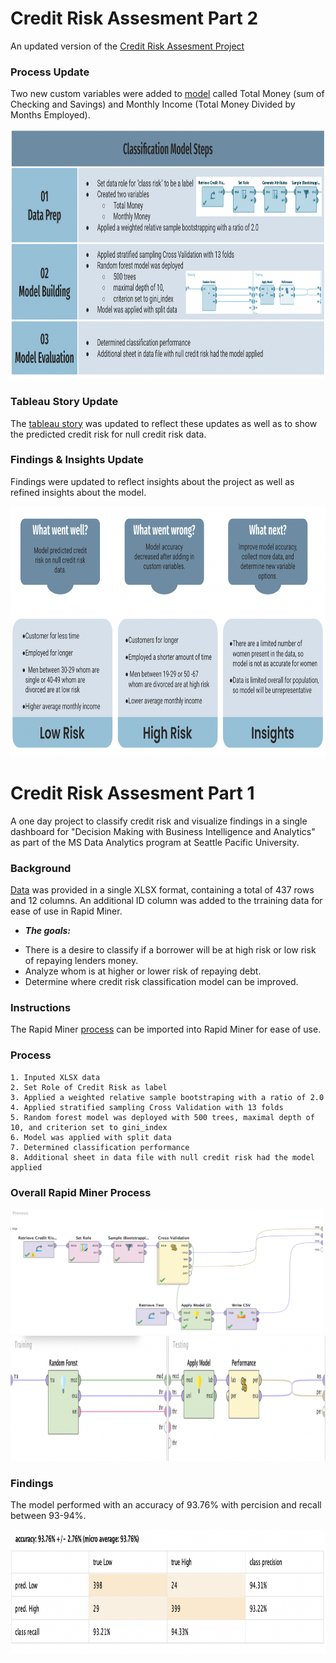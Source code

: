 # Credit Risk Assesment Part 2
An updated version of the [Credit Risk Assesment Project](#credit-risk-assesment-part-1)

### Process Update
Two new custom variables were added to [model](https://github.com/Samantha-Britschgi/Credit-Risk-Assesment/blob/4f9ae7cd64ca2ae27202e6128832084f5e43cfd1/CreditRiskAssesmnetPart2/CreditRiskAssesmentPart2.rmp) called Total Money (sum of Checking and Savings) and Monthly Income (Total Money Divided by Months Employed).

<img src="https://github.com/Samantha-Britschgi/Credit-Risk-Assesment/blob/4f9ae7cd64ca2ae27202e6128832084f5e43cfd1/CreditRiskAssesmnetPart2/ModelSteps-Pt2.png" width="800" height="400" />

### Tableau Story Update
The [tableau story](https://public.tableau.com/app/profile/samantha.britschgi6603/viz/CreditRiskData-ClassificationDashboardStory/Story1?publish=yes) was updated to reflect these updates as well as to show the predicted credit risk for null credit risk data.

### Findings & Insights Update
Findings were updated to reflect insights about the project as well as refined insights about the model.

<img src="https://github.com/Samantha-Britschgi/Credit-Risk-Assesment/blob/4f9ae7cd64ca2ae27202e6128832084f5e43cfd1/CreditRiskAssesmnetPart2/RefinedInsights.png" width="800" height="400" />

# Credit Risk Assesment Part 1
A one day project to classify credit risk and visualize findings in a single dashboard for "Decision Making with Business Intelligence and Analytics" as part of the MS Data Analytics program at Seattle Pacific University.  

### Background
[Data](https://github.com/Samantha-Britschgi/Credit-Risk-Assesment/blob/6277e8a533ec386605f2f522e111d75cca3db005/Credit%20Risk%20Data.xlsx) was provided in a single XLSX format, containing a total of 437 rows and 12 columns.
An additional ID column was added to the trraining data for ease of use in Rapid Miner.

* ***The goals:*** 
- There is a desire to classify if a borrower will be at high risk or low risk of repaying lenders money.
- Analyze whom is at higher or lower risk of repaying debt. 
- Determine where credit risk classification model can be improved.

### Instructions

The Rapid Miner [process](https://github.com/Samantha-Britschgi/Credit-Risk-Assesment/blob/6277e8a533ec386605f2f522e111d75cca3db005/CreditRiskModel.rmp) can be imported into Rapid Miner for ease of use.
 
### Process

    1. Inputed XLSX data
    2. Set Role of Credit Risk as label
    3. Applied a weighted relative sample bootstraping with a ratio of 2.0
    4. Applied stratified sampling Cross Validation with 13 folds
    5. Random forest model was deployed with 500 trees, maximal depth of 10, and criterion set to gini_index
    6. Model was applied with split data 
    7. Determined classification performance 
    8. Additional sheet in data file with null credit risk had the model applied

### Overall Rapid Miner Process

<img src="https://github.com/Samantha-Britschgi/Credit-Risk-Assesment/blob/959dc899f219c86c08f52b99bf0a069afc6818e1/Credit-Risk-Assesment-RapidMiner-Images/Model%20Process.png" width="500" height="200" />

<img src="https://github.com/Samantha-Britschgi/Credit-Risk-Assesment/blob/959dc899f219c86c08f52b99bf0a069afc6818e1/Credit-Risk-Assesment-RapidMiner-Images/ModelApplication.png" width="1400" height="200" />

    
### Findings
The model performed with an accuracy of 93.76% with percision and recall between 93-94%.

<img src="https://github.com/Samantha-Britschgi/Credit-Risk-Assesment/blob/959dc899f219c86c08f52b99bf0a069afc6818e1/Credit-Risk-Assesment-RapidMiner-Images/Confuson%20Matrix.png" width="900" height="200" />
